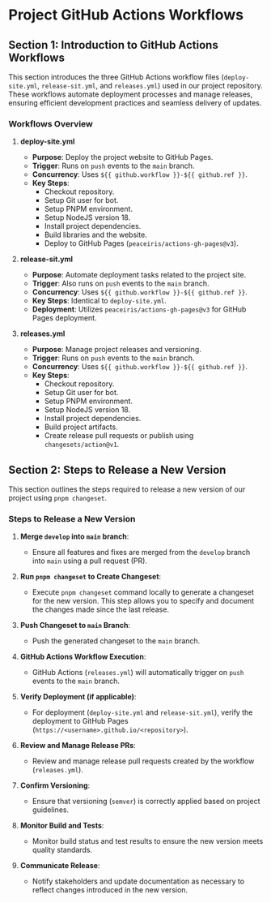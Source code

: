 # Project GitHub Actions Workflows

## Section 1: Introduction to GitHub Actions Workflows

This section introduces the three GitHub Actions workflow files (`deploy-site.yml`, `release-sit.yml`, and `releases.yml`) used in our project repository. These workflows automate deployment processes and manage releases, ensuring efficient development practices and seamless delivery of updates.

### Workflows Overview

1. **deploy-site.yml**
   - **Purpose**: Deploy the project website to GitHub Pages.
   - **Trigger**: Runs on `push` events to the `main` branch.
   - **Concurrency**: Uses `${{ github.workflow }}-${{ github.ref }}`.
   - **Key Steps**:
     - Checkout repository.
     - Setup Git user for bot.
     - Setup PNPM environment.
     - Setup NodeJS version 18.
     - Install project dependencies.
     - Build libraries and the website.
     - Deploy to GitHub Pages (`peaceiris/actions-gh-pages@v3`).

2. **release-sit.yml**
   - **Purpose**: Automate deployment tasks related to the project site.
   - **Trigger**: Also runs on `push` events to the `main` branch.
   - **Concurrency**: Uses `${{ github.workflow }}-${{ github.ref }}`.
   - **Key Steps**: Identical to `deploy-site.yml`.
   - **Deployment**: Utilizes `peaceiris/actions-gh-pages@v3` for GitHub Pages deployment.

3. **releases.yml**
   - **Purpose**: Manage project releases and versioning.
   - **Trigger**: Runs on `push` events to the `main` branch.
   - **Concurrency**: Uses `${{ github.workflow }}-${{ github.ref }}`.
   - **Key Steps**:
     - Checkout repository.
     - Setup Git user for bot.
     - Setup PNPM environment.
     - Setup NodeJS version 18.
     - Install project dependencies.
     - Build project artifacts.
     - Create release pull requests or publish using `changesets/action@v1`.

## Section 2: Steps to Release a New Version

This section outlines the steps required to release a new version of our project using `pnpm changeset`.

### Steps to Release a New Version

1. **Merge `develop` into `main` branch**:
   - Ensure all features and fixes are merged from the `develop` branch into `main` using a pull request (PR).

2. **Run `pnpm changeset` to Create Changeset**:
   - Execute `pnpm changeset` command locally to generate a changeset for the new version. This step allows you to specify and document the changes made since the last release.

3. **Push Changeset to `main` Branch**:
   - Push the generated changeset to the `main` branch.

4. **GitHub Actions Workflow Execution**:
   - GitHub Actions (`releases.yml`) will automatically trigger on `push` events to the `main` branch.

5. **Verify Deployment (if applicable)**:
   - For deployment (`deploy-site.yml` and `release-sit.yml`), verify the deployment to GitHub Pages (`https://<username>.github.io/<repository>`).

6. **Review and Manage Release PRs**:
   - Review and manage release pull requests created by the workflow (`releases.yml`).

7. **Confirm Versioning**:
   - Ensure that versioning (`semver`) is correctly applied based on project guidelines.

8. **Monitor Build and Tests**:
   - Monitor build status and test results to ensure the new version meets quality standards.

9. **Communicate Release**:
   - Notify stakeholders and update documentation as necessary to reflect changes introduced in the new version.
